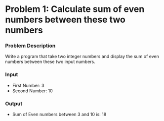 # Problem 1: Calculate sum of even numbers between these two numbers

### Problem Description

Write a program that take two integer numbers and display the sum of
even numbers between these two input numbers.

### Input

- First Number: 3
- Second Number: 10

### Output

- Sum of Even numbers between 3 and 10 is: 18
